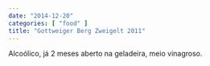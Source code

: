 ```yaml
---
date: "2014-12-20"
categories: [ "food" ]
title: "Gottweiger Berg Zweigelt 2011"
---
```

Alcoólico, já 2 meses aberto na geladeira, meio vinagroso.
